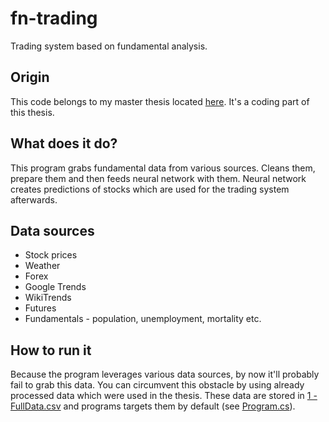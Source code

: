 # fn-trading
Trading system based on fundamental analysis.

## Origin
This code belongs to my master thesis located [here](thesis/Thesis.pdf). It's a coding part of this thesis.

## What does it do?
This program grabs fundamental data from various sources. Cleans them, prepare them and then feeds neural network with them. Neural network creates predictions of stocks which are used for the trading system afterwards.

## Data sources
* Stock prices
* Weather
* Forex
* Google Trends
* WikiTrends
* Futures
* Fundamentals - population, unemployment, mortality etc.

## How to run it
Because the program leverages various data sources, by now it'll probably fail to grab this data. You can circumvent this obstacle by using already processed data which were used in the thesis. These data are stored in [1 - FullData.csv](data/TradingData/1%20-%20FullData.csv) and programs targets them by default (see [Program.cs](src/Manager/Program.cs)).

